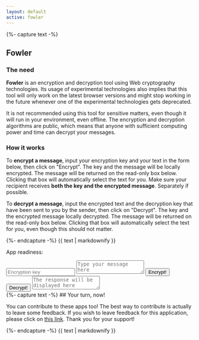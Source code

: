 ```yaml
---
layout: default
active: fowler
---
```

<div class="card">
{%- capture text -%}

## Fowler
### The need

**Fowler** is an encryption and decryption tool using Web cryptography technologies. Its usage of experimental
technologies also implies that this tool will only work on the latest browser versions and might stop working in the
future whenever one of the experimental technologies gets deprecated.

It is not recommended using this tool for sensitive matters, even though it will run in your environment, even offline.
The encryption and decryption algorithms are public, which means that anyone with sufficient computing power and time
can decrypt your messages.

### How it works

To **encrypt a message**, input your encryption key and your text in the form below, then click on "Encrypt". The key
and the message will be locally encrypted. The message will be returned on the read-only box below. Clicking that box
will automatically select the text for you. Make sure your recipient receives **both the key and the encrypted
message**. Separately if possible.

To **decrypt a message**, input the encrypted text and the decryption key that have been sent to you by the sender, then
click on "Decrypt". The key and the encrypted message locally decrypted. The message will be returned on the read-only
box below. Clicking that box will automatically select the text for you, even though this should not matter.

{%- endcapture -%}
{{ text | markdownify }}
</div>

<div class="card">
    <p>
        App readiness: <span class="indicator" id="readiness"></span>
    </p>
    <input id="key" type="text" placeholder="Encryption key" />
    <textarea id="message" placeholder="Type your message here"></textarea>
    <input id="action-enc" type="button" value="Encrypt!" />
    <input id="action-dec" type="button" value="Decrypt!" />
    <textarea id="response" placeholder="The response will be displayed here" readonly></textarea>
</div>

<div class="card">
{%- capture text -%}
## Your turn, now!

You can contribute to these apps too! The best way to contribute is actually to leave some feedback. If you wish to
leave feedback for this application, please click on [this link](https://apps.vcz.fr/feedback/?appid=b0GlOIPeLX00).
Thank you for your support!

{%- endcapture -%}
{{ text | markdownify }}
</div>

<script async defer src="script.js"></script>
